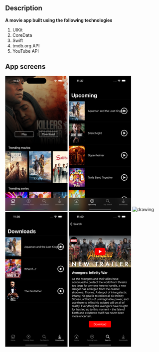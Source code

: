 
## Description
**A movie app built using the following technologies**

1. UIKit
2. CoreData
3. Swift
4. tmdb.org API
5. YouTube API

## App screens
<img src="./Netflix%20Clone%20iOS%20UIKit/AppImages/home.png" alt="drawing" width="200"/>
<img src="./Netflix%20Clone%20iOS%20UIKit/AppImages/upcoming.png" alt="drawing" width="200"/>
<img src="./Netflix%20Clone%20iOS%20UIKit/AppImages/search.png" alt="drawing" width="200"/>
<img src="./Netflix%20Clone%20iOS%20UIKit/AppImages/downloads.png" alt="drawing" width="200"/>
<img src="./Netflix%20Clone%20iOS%20UIKit/AppImages/detail.png" alt="drawing" width="200"/>